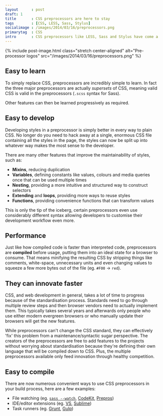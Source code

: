 ```yaml
---
layout      : post
draft: 1
title       : CSS preprocessors are here to stay
tags        : [CSS, LESS, Sass, Stylus]
socialimage : /images/2014/03/16/preprocessors.png
primarytag  : CSS
intro       : CSS preprocessors like LESS, Sass and Stylus have come a long way in the short period of time they've been around, and they aren't going anywhere. If you haven't looked into them yet, now is as good time as any. Here's why.
---
```


{% include post-image.html class="stretch center-aligned" alt="Pre-processor logos" src="/images/2014/03/16/preprocessors.png" %}



## Easy to learn

To simply replace CSS, preprocessors are incredibly simple to learn. In fact the three major preprocessors are actually *supersets* of CSS, meaning valid CSS is valid in the preprocessors (`.scss` syntax for Sass).

Other features can then be learned progressively as required.



## Easy to develop

Developing styles in a preprocessor is simply better in every way to plain CSS. No longer do you need to hack away at a single, enormous CSS file containing all the styles in the page, the styles can now be split up into whatever way makes the most sense to the developer.

There are many other features that improve the maintainability of styles, such as:

- **Mixins**, reducing duplication
- **Variables**, defining constants like values, colours and media queries once that can be used multiple times 
- **Nesting**, providing a more intuitive and structured way to construct selectors
- **Extending** and **loops**, providing more ways to reuse styles
- **Functions**, providing convenience functions that can transform values

This is only the tip of the iceberg, certain preprocessors even use considerably different syntax allowing developers to customise their development workflow even more.



## Performance

Just like how compiled code is faster than interpreted code, preprocessors are **compiled** before usage, putting them into an ideal state for a browser to consume. That means minifying the resulting CSS by stripping things like comments, white-space, unnecessary units and even changing values to squeeze a few more bytes out of the file (eg. `#F00` &rarr; `red`).



## They can innovate faster

CSS, and web development in general, takes a lot of time to progress because of the standardisation process. Standards need to go through multiple review steps and then browser vendors need to actually implement them. This typically takes several years and afterwards only people who use either modern evergreen browsers or who manually update their browsers will get the new features.

While preprocessors can't change the CSS standard, they can effectively 'fix' this problem from a maintenance/syntactic sugar perspective. The creators of the preprocessors are free to add features to the projects without worrying about standardisation because they're defining their own language that will be compiled down to CSS. Plus, the multiple preprocessors available only feed innovation through healthy competition.



## Easy to compile

There are now numerous convenient ways to use CSS preprocessors in your build process, here are a few examples:

- File watching (eg. [`sass --watch`][0], [CodeKit][5], [Prepros][6])
- IDE/editor extensions (eg. [VS][1], [Sublime][2]) 
- Task runners (eg. [Grunt][3], [Gulp][4]) 


[0]: http://sass-lang.com/documentation/file.SASS_REFERENCE.html#using_sass
[1]: http://visualstudiogallery.msdn.microsoft.com/6ed4c78f-a23e-49ad-b5fd-369af0c2107f
[2]: https://sublime.wbond.net/packages/SassBuilder
[3]: http://gruntjs.com/
[4]: http://gulpjs.com/
[5]: https://incident57.com/codekit/
[6]: http://alphapixels.com/prepros/